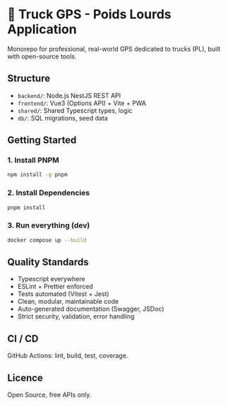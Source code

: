 # 🚚 Truck GPS - Poids Lourds Application

Monorepo for professional, real-world GPS dedicated to trucks (PL), built with open-source tools.

## Structure

- `backend/`: Node.js NestJS REST API
- `frontend/`: Vue3 (Options API) + Vite + PWA
- `shared/`: Shared Typescript types, logic
- `db/`: SQL migrations, seed data

## Getting Started

### 1. Install PNPM

```bash
npm install -g pnpm
```

### 2. Install Dependencies

```bash
pnpm install
```

### 3. Run everything (dev)

```bash
docker compose up --build
```

## Quality Standards

- Typescript everywhere
- ESLint + Prettier enforced
- Tests automated (Vitest + Jest)
- Clean, modular, maintainable code
- Auto-generated documentation (Swagger, JSDoc)
- Strict security, validation, error handling

## CI / CD

GitHub Actions: lint, build, test, coverage.

## Licence

Open Source, free APIs only.
